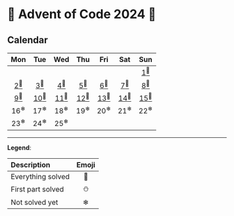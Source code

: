 # 🎄 Advent of Code 2024 🎄

## Calendar
| Mon	                            |	Tue	                            |	Wed	                            |	Thu	                            |	Fri	                            |	Sat	                            |	Sun	                            |
| :-------------------------------: | :-------------------------------: | :-------------------------------: | :-------------------------------: | :-------------------------------: | :-------------------------------: | :-------------------------------: |
|                                   |		                            |		                            |		                            |		                            |		                            | [1<sup>🌟</sup>](src/days/d1.rs)  |
| [2<sup>🌟</sup>](src/days/d2.rs)  | [3<sup>🌟</sup>](src/days/d3.rs)  | [4<sup>🌟</sup>](src/days/d4.rs)  | [5<sup>🌟</sup>](src/days/d5.rs)  | [6<sup>🌟</sup>](src/days/d6.rs)  | [7<sup>🌟</sup>](src/days/d7.rs)  | [8<sup>🌟</sup>](src/days/d8.rs)  |
| [9<sup>🌟</sup>](src/days/d9.rs)  | [10<sup>🌟</sup>](src/days/d10.rs)| [11<sup>🌟</sup>](src/days/d11.rs)| [12<sup>🌟</sup>](src/days/d12.rs)| [13<sup>🌟</sup>](src/days/d13.rs)| [14<sup>🌟</sup>](src/days/d14.rs)| [15<sup>🌟</sup>](src/days/d15.rs)|
|	16<sup>❄</sup>                  |	17<sup>❄</sup>                  |	18<sup>❄</sup>                 |	19<sup>❄</sup>                 |	20<sup>❄</sup>                 |	21<sup>❄</sup>                |	22<sup>❄</sup>                    |
|	23<sup>❄</sup>                  |	24<sup>❄</sup>                  |	25<sup>❄</sup>                 |		                           |                                   |		                           |		                           |

___

**Legend**:

| Description       | Emoji |
| :---------------- | :---: |
| Everything solved |  🌟   |
| First part solved |  ⛄   |
| Not solved yet    |  ❄    |
